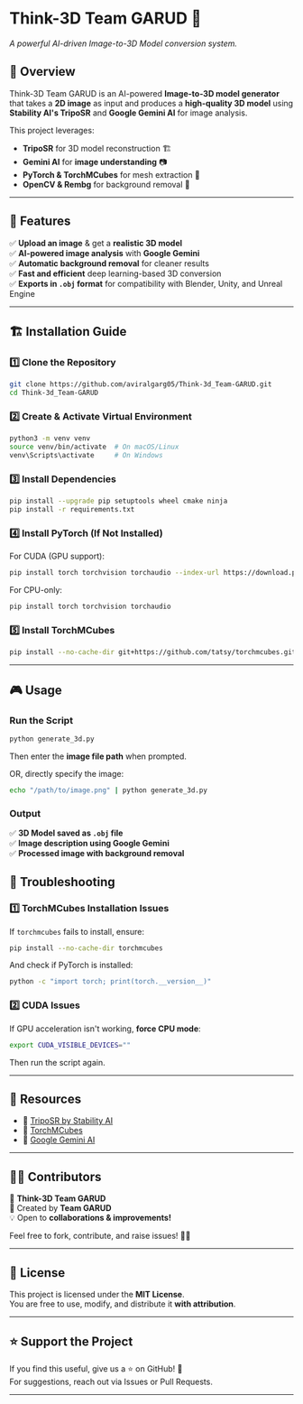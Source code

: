 # **Think-3D Team GARUD 🚀**
_A powerful AI-driven Image-to-3D Model conversion system._

## 📌 **Overview**
Think-3D Team GARUD is an AI-powered **Image-to-3D model generator** that takes a **2D image** as input and produces a **high-quality 3D model** using **Stability AI's TripoSR** and **Google Gemini AI** for image analysis.

This project leverages:
- **TripoSR** for 3D model reconstruction 🏗️
- **Gemini AI** for **image understanding** 📷
- **PyTorch & TorchMCubes** for mesh extraction 🎨
- **OpenCV & Rembg** for background removal 🚀

---

## 🚀 **Features**
✅ **Upload an image** & get a **realistic 3D model**  
✅ **AI-powered image analysis** with **Google Gemini**  
✅ **Automatic background removal** for cleaner results  
✅ **Fast and efficient** deep learning-based 3D conversion  
✅ **Exports in `.obj` format** for compatibility with Blender, Unity, and Unreal Engine  

---

## 🏗 **Installation Guide**
### **1️⃣ Clone the Repository**
```bash
git clone https://github.com/aviralgarg05/Think-3d_Team-GARUD.git
cd Think-3d_Team-GARUD
```

### **2️⃣ Create & Activate Virtual Environment**
```bash
python3 -m venv venv
source venv/bin/activate  # On macOS/Linux
venv\Scripts\activate     # On Windows
```

### **3️⃣ Install Dependencies**
```bash
pip install --upgrade pip setuptools wheel cmake ninja
pip install -r requirements.txt
```

### **4️⃣ Install PyTorch (If Not Installed)**
For CUDA (GPU support):
```bash
pip install torch torchvision torchaudio --index-url https://download.pytorch.org/whl/cu118
```
For CPU-only:
```bash
pip install torch torchvision torchaudio
```

### **5️⃣ Install TorchMCubes**
```bash
pip install --no-cache-dir git+https://github.com/tatsy/torchmcubes.git
```

---

## 🎮 **Usage**
### **Run the Script**
```bash
python generate_3d.py
```
Then enter the **image file path** when prompted.

OR, directly specify the image:
```bash
echo "/path/to/image.png" | python generate_3d.py
```

### **Output**
✅ **3D Model saved as `.obj` file**  
✅ **Image description using Google Gemini**  
✅ **Processed image with background removal**


## 🔧 **Troubleshooting**
### **1️⃣ TorchMCubes Installation Issues**
If `torchmcubes` fails to install, ensure:
```bash
pip install --no-cache-dir torchmcubes
```
And check if PyTorch is installed:
```bash
python -c "import torch; print(torch.__version__)"
```

### **2️⃣ CUDA Issues**
If GPU acceleration isn't working, **force CPU mode**:
```bash
export CUDA_VISIBLE_DEVICES=""
```
Then run the script again.

---

## 🔗 **Resources**
- 🔹 [TripoSR by Stability AI]([https://github.com/Stability-AI/TripoSR](https://stability.ai/news/triposr-3d-generation))
- 🔹 [TorchMCubes]()
- 🔹 [Google Gemini AI](https://ai.google.dev/)

---

## 👨‍💻 **Contributors**
🚀 **Think-3D Team GARUD**  
📌 Created by **Team GARUD**  
💡 Open to **collaborations & improvements!**  

Feel free to fork, contribute, and raise issues! 🎨🔥

---

## 📜 **License**
This project is licensed under the **MIT License**.  
You are free to use, modify, and distribute it **with attribution**.  

---

## ⭐ **Support the Project**
If you find this useful, give us a ⭐ on GitHub! 🚀  
For suggestions, reach out via Issues or Pull Requests.

---

